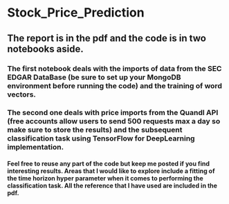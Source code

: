 # Stock_Price_Prediction

## The report is in the pdf and the code is in two notebooks aside.
### The first notebook deals with the imports of data from the SEC EDGAR DataBase (be sure to set up your MongoDB environment before running the code) and the training of word vectors.
### The second one deals with price imports from the Quandl API (free accounts allow users to send 500 requests max a day so make sure to store the results) and the subsequent classification task using TensorFlow for DeepLearning implementation.

#### Feel free to reuse any part of the code but keep me posted if you find interesting results. Areas that I would like to explore include a fitting of the time horizon hyper parameter when it comes to performing the classification task. All the reference that I have used are included in the pdf.
